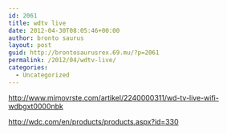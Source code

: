 ```yaml
---
id: 2061
title: wdtv live
date: 2012-04-30T08:05:46+00:00
author: bronto saurus
layout: post
guid: http://brontosaurusrex.69.mu/?p=2061
permalink: /2012/04/wdtv-live/
categories:
  - Uncategorized
---
```

<http://www.mimovrste.com/artikel/2240000311/wd-tv-live-wifi-wdbgxt0000nbk>
  
<http://wdc.com/en/products/products.aspx?id=330>